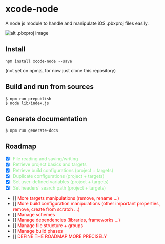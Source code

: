 # xcode-node

A node js module to handle and manipulate iOS .pbxproj files easily.

![alt .pbxproj image](https://raw.githubusercontent.com/bberthelemy/xcode-node/master/assets/pbxproj.png)

## Install
`npm install xcode-node --save`

(not yet on npmjs, for now just clone this repository)

## Build and run from sources
```
$ npm run prepublish
$ node lib/index.js
```

## Generate documentation
`$ npm run generate-docs`

## Roadmap
- [X] <span style="color:lightgreen">File reading and saving/writing</span>
- [X] <span style="color:lightgreen">Retrieve project basics and targets</span>
- [X] <span style="color:lightgreen">Retrieve build configurations (project + targets)</span>
- [X] <span style="color:lightgreen">Duplicate configurations (project + targets)</span>
- [X] <span style="color:lightgreen">Set user-defined variables (project + targets)</span>
- [X] <span style="color:lightgreen">Set headers' search path (project + targets)</span>
- [] <span style="color:red">More targets manipulations (remove, rename ...)</span>
- [] <span style="color:red">More build configuration manipulations (other important properties, remove, create from scratch ...)</span>
- [] <span style="color:red">Manage schemes</span>
- [] <span style="color:red">Manage dependencies (libraries, frameworks ...)</span>
- [] <span style="color:red">Manage file structure + groups</span>
- [] <span style="color:red">Manage build phases</span>
- [] <span style="color:red">DEFINE THE ROADMAP MORE PRECISELY</span>